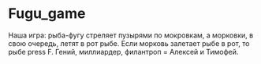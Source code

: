 # Fugu_game

Наша игра: рыба-фугу стреляет пузырями по мокровкам, а морковки, в свою очередь, летят в рот рыбе. Если морковь залетает рыбе в рот, то рыбе press F. 
Гений, миллиардер, филантроп = Алексей и Тимофей.
